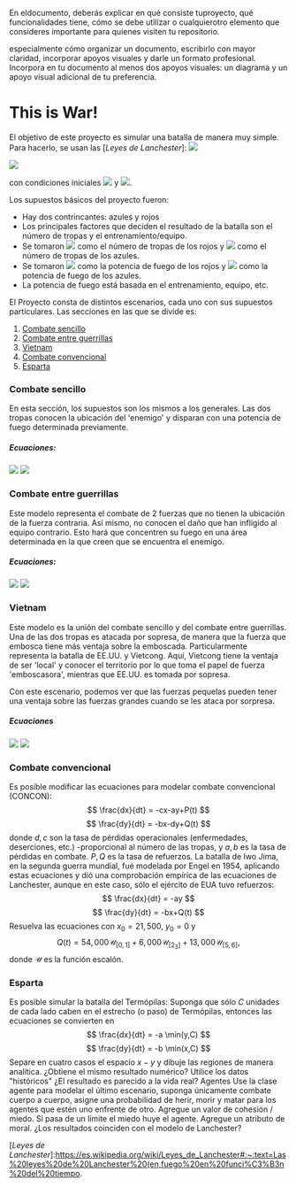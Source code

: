 En eldocumento, deberás explicar en qué consiste tuproyecto,
qué funcionalidades tiene, 
cómo se debe utilizar o cualquierotro elemento que consideres importante para quienes visiten tu repositorio. 

especialmente cómo organizar un documento, escribirlo con mayor claridad, incorporar apoyos visuales y darle un formato profesional.
Incorpora en tu documento al menos dos apoyos visuales: un diagrama y un apoyo visual adicional de tu preferencia. 



# This is War!

El objetivo de este proyecto es simular una batalla de manera muy simple. Para hacerlo, se usan las [*Leyes de Lanchester*]:
  <img src="https://render.githubusercontent.com/render/math?math=\frac{dx}{dt} = -ay ">
  
  <img src="https://render.githubusercontent.com/render/math?math=\frac{dy}{dt} = -bx ">
  
  con condiciones iniciales  <img src="https://render.githubusercontent.com/render/math?math=x(0) = x_0"> y  <img src="https://render.githubusercontent.com/render/math?math=y(0) = y_0">.
    
    
Los supuestos básicos del proyecto fueron: 
* Hay dos contrincantes: azules y rojos
* Los principales factores que deciden el resultado de la batalla son el número de tropas y el entrenamiento/equipo.
* Se tomaron <img src="https://render.githubusercontent.com/render/math?math=x"> como el número de tropas de los rojos y <img src="https://render.githubusercontent.com/render/math?math=y"> como el número de tropas de los azules.
* Se tomaron <img src="https://render.githubusercontent.com/render/math?math=a"> como la potencia de fuego de los rojos y <img src="https://render.githubusercontent.com/render/math?math=b"> como la potencia de fuego de los azules.
* La potencia de fuego está basada en el entrenamiento, equipo, etc.

El Proyecto consta de distintos escenarios, cada uno con sus supuestos particulares. Las secciones en las que se divide es:
1) [Combate sencillo](#combate-sencillo)
2) [Combate entre guerrillas](#combate-entre-guerrillas)
3) [Vietnam](#vietnam)
4) [Combate convencional](#combate-convencional)
5) [Esparta](#esparta)


### Combate sencillo
En esta sección, los supuestos son los mismos a los generales. Las dos tropas conocen la ubicación del 'enemigo' y disparan con una potencia de fuego determinada previamente. 
##### Ecuaciones:
 <img src="https://render.githubusercontent.com/render/math?math=\frac{dx}{dt} = -ay ">
  
 <img src="https://render.githubusercontent.com/render/math?math=\frac{dy}{dt} = -bx ">



### Combate entre guerrillas

Este modelo representa el combate de 2 fuerzas que no tienen la ubicación de la fuerza contraria. Así mismo, no conocen el daño que han infligido al equipo contrario. Esto hará que concentren su fuego en una área determinada en la que creen que se encuentra el enemigo.

##### Ecuaciones:

<img src="https://render.githubusercontent.com/render/math?math=\frac{dx}{dt} = -axy"> 
<img src="https://render.githubusercontent.com/render/math?math=\frac{dy}{dt} = -bxy"> 



### Vietnam
Este modelo es la unión del combate sencillo y del combate entre guerrillas. Una de las dos tropas es atacada por sopresa, de manera que la fuerza que embosca tiene más ventaja sobre la emboscada. Particularmente representa la batalla de EE.UU. y Vietcong. Aquí, Vietcong tiene la ventaja de ser 'local' y conocer el territorio por lo que toma el papel de fuerza 'emboscasora', mientras que EE.UU. es tomada por sopresa. 

Con este escenario, podemos ver que las fuerzas pequelas pueden tener una ventaja sobre las fuerzas grandes cuando se les ataca por sorpresa. 

##### Ecuaciones
<img src="https://render.githubusercontent.com/render/math?math=\frac{dx}{dt} = -axy"> 
<img src="https://render.githubusercontent.com/render/math?math=\frac{dy}{dt} = -bx"> 


### Combate convencional
Es posible modificar las ecuaciones para modelar combate convencional (CONCON):$$
\frac{dx}{dt} = -cx-ay+P(t)
$$$$
\frac{dy}{dt} = -bx-dy+Q(t)
$$donde ${d,c}$ son la tasa de pérdidas operacionales (enfermedades, deserciones, etc.) -proporcional al número de las tropas, y ${a,b}$ es la tasa de pérdidas en combate. ${P,Q}$ es la tasa de refuerzos. La batalla de Iwo Jima, en la segunda guerra mundial, fué modelada por Engel en 1954, aplicando estas ecuaciones y dió una comprobación empírica de las ecuaciones de Lanchester, aunque en este caso, sólo el ejército de EUA tuvo refuerzos:$$
\frac{dx}{dt} = -ay
$$$$
\frac{dy}{dt} = -bx+Q(t)
$$Resuelva las ecuaciones con $x_0 = 21,500$, $y_0=0$ y$$Q(t) = 54,000 \mathcal{U}_{[0,1]} + 6,000 \mathcal{U}_{[2_3]} + 13,000 \mathcal{U}_{[5,6]},$$donde $\mathcal{U}$ es la función escalón.
### Esparta
Es posible simular la batalla del Termópilas: Suponga que sólo $C$ unidades de cada lado caben en el estrecho (o paso) de Termópilas, entonces las ecuaciones se convierten en$$
\frac{dx}{dt} = -a \min(y,C)
$$$$
\frac{dy}{dt} = -b \min(x,C)
$$Separe en cuatro casos el espacio $x-y$ y dibuje las regiones de manera analítica. ¿Obtiene el mismo resultado numérico? Utilice los datos "históricos" ¿El resultado es parecido a la vida real?
Agentes Use la clase agente para modelar el último escenario, suponga únicamente combate cuerpo a cuerpo, asigne una probabilidad de herir, morir y matar para los agentes que estén uno enfrente de otro. Agregue un valor de cohesión / miedo. Si pasa de un límite el miedo huye el agente. Agregue un atributo de moral. ¿Los resultados coinciden con el modelo de Lanchester?




[*Leyes de Lanchester*]:https://es.wikipedia.org/wiki/Leyes_de_Lanchester#:~:text=Las%20leyes%20de%20Lanchester%20(en,fuego%20en%20funci%C3%B3n%20del%20tiempo.
